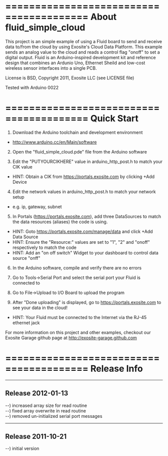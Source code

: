 ========================================
About fluid_simple_cloud
========================================
This project is an simple example of using a Fluid board to send and receive
data to/from the cloud by using Exosite's Cloud Data Platform.  This example 
sends an analog value to the cloud and reads a control flag "onoff" to set a 
digital output. Fluid is an Arduino-inspired development kit and reference 
design that combines an Ardunio Uno, Ethernet Sheild and low-cost wireless 
sensor interfaces into a single PCB. 

License is BSD, Copyright 2011, Exosite LLC (see LICENSE file)

Tested with Arduino 0022

========================================
Quick Start
========================================
1) Download the Arduino toolchain and development environment<br>
* http://www.arduino.cc/en/Main/software<br>

2) Open the "fluid_simple_cloud.pde" file from the Arduino software<br>

3) Edit the "PUTYOURCIKHERE" value in arduino_http_post.h to match your CIK value<br>
* HINT: Obtain a CIK from https://portals.exosite.com by clicking +Add Device<br>

4) Edit the network values in arduino_http_post.h to match your network setup<br>
* e.g. ip, gateway, subnet<br>

5) In Portals (https://portals.exosite.com), add three DataSources to match the 
data resources (aliases) the code is using.<br>
* HINT: Goto https://portals.exosite.com/manage/data and click +Add Data Source<br>
* HINT: Ensure the "Resource:" values are set to "1", "2" and "onoff" respectively 
to match the code<br>
* HINT: Add an "on off switch" Widget to your dashboard to control data source "onff"<br>

6) In the Arduino software, compile and verify there are no errors<br>

7) Go to Tools->Serial Port and select the serial port your Fluid is connected to<br>

8) Go to File->Upload to I/O Board to upload the program<br>

9) After "Done uploading" is displayed, go to https://portals.exosite.com to see
your data in the cloud!<br>
* HINT: Your Fluid must be connected to the Internet via the RJ-45 ethernet jack<br>

For more information on this project and other examples, checkout our Exosite
Garage github page at http://exosite-garage.github.com<br>

========================================
Release Info
========================================
----------------------------------------
Release 2012-01-13<br>
----------------------------------------
--) increased array size for read routine<br>
--) fixed array overwrite in read routine<br>
--) removed un-initialized serial port messages<br>

----------------------------------------
Release 2011-10-21<br>
----------------------------------------
--) initial version<br>
